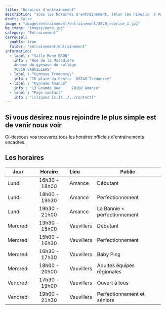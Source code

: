```yaml
---
title: "Horaires d'entrainement"
description: "Tous les horaires d'entrainement, selon les niveaux, à Vauvillers mais aussi à Amance et à Trémonzey !"
draft: false
image : "images/entrainement/entrainement/2020_reprise_1.jpg"
bg_image: "images/none.jpg"
category: "Entrainement"
carrousel:
  enable: true
  folder: "entrainement/entrainement"
information:
  - label : "Salle René BRON"
    info : "Rue de la Maladière 
    Annexe du gymnase du collège
    70210 VAUVILLERS"
  - label : "Gymnase Trémonzey"
    info : "15 place du Centre  88240 Trémonzey"
  - label : "Gymnase Amance"
    info : "13 Grande Rue     70160 Amance"
  - label : "Page contact"
    info : "[cliquez ici](../../contact)"
---
```


## Si vous désirez nous rejoindre le plus simple est de venir nous voir
Ci-dessous vos trouverez tous les horaires officiels d'entrainements encadrés.

## Les horaires

<div class="table-wrapper">

| Jour     |      Horaire  |  Lieu      | Public                   |
|----------|:-------------:|:------     |------------              |
| Lundi    | 16h30 - 18h00 | Amance     | Débutant                 |
| Lundi    | 18h00 - 19h30 | Amance     | Perfectionnement         |
| Lundi    | 19h30 - 21h00 | Amance     | La Bannie + perfectionnement|
| Mercredi | 13h30 - 15h00 | Vauvillers | Débutant                 |
| Mercredi | 15h00 - 16h30 | Vauvillers | Perfectionnement         |
| Mercredi | 16h30 - 17h30 | Vauvillers | Baby Ping                |
| Mercredi | 18h00 - 20h00 | Vauvillers | Adultes équipes régionales|
| Vendredi | 17h30 - 19h00 | Vauvillers | Ouvert à tous            |
| Vendredi | 19h00 - 21h30 | Vauvillers | Perfectionnement et séniors|

</div>